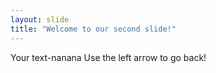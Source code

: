 ```yaml
---
layout: slide
title: "Welcome to our second slide!"
---
```

Your text-nanana
Use the left arrow to go back!
